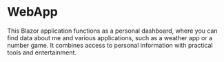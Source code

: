 # WebApp
This Blazor application functions as a personal dashboard, where you can find data about me and various applications, such as a weather app or a number game. It combines access to personal information with practical tools and entertainment.
